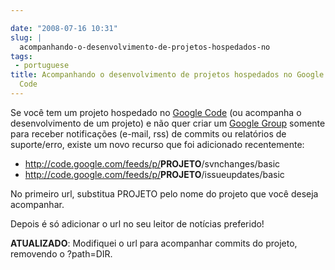 ```yaml
---

date: "2008-07-16 10:31"
slug: |
  acompanhando-o-desenvolvimento-de-projetos-hospedados-no
tags:
 - portuguese
title: Acompanhando o desenvolvimento de projetos hospedados no Google
  Code
---
```


Se você tem um projeto hospedado no [Google
Code](http://code.google.com) (ou acompanha o desenvolvimento de um
projeto) e não quer criar um [Google Group](http://groups.google.com)
somente para receber notificações (e-mail, rss) de commits ou relatórios
de suporte/erro, existe um novo recurso que foi adicionado recentemente:

-   <http://code.google.com/feeds/p/>**PROJETO**/svnchanges/basic
-   <http://code.google.com/feeds/p/>**PROJETO**/issueupdates/basic

No primeiro url, substitua PROJETO pelo nome do projeto que você deseja
acompanhar.

Depois é só adicionar o url no seu leitor de notícias preferido!

**ATUALIZADO**: Modifiquei o url para acompanhar commits do projeto,
removendo o ?path=DIR.
